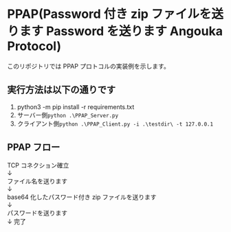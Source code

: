 # PPAP(Password 付き zip ファイルを送ります Password を送ります Angouka Protocol)
  
このリポジトリでは PPAP プロトコルの実装例を示します。
  
## 実行方法は以下の通りです

1. python3 -m pip install -r requirements.txt
2. サーバー側`python .\PPAP_Server.py`
3. クライアント側`python .\PPAP_Client.py -i .\testdir\ -t 127.0.0.1`

## PPAP フロー

TCP コネクション確立  
↓  
ファイル名を送ります  
↓  
base64 化したパスワード付き zip ファイルを送ります  
↓  
パスワードを送ります  
↓
完了

